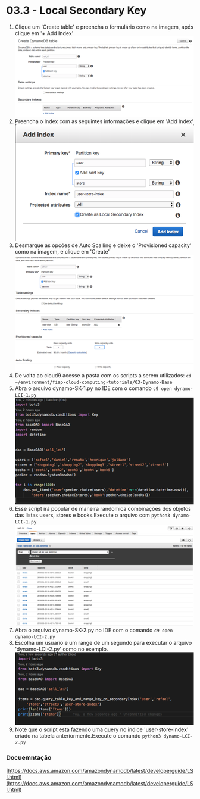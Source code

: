 # 03.3 - Local Secondary Key

1. Clique um 'Create table' e preencha o formulário como na imagem, após clique em '+ Add Index'
![img/localsecondaryindex01.png](img/localsecondaryindex01.png)
2. Preencha o Index com as seguintes informações e clique em 'Add Index'
![img/localsecondaryindex02.png](img/localsecondaryindex02.png)
3. Desmarque as opções de Auto Scalling e deixe o 'Provisioned capacity' como na imagem, e clique em 'Create'
![alt](img/localsecondaryindex03.png)
4. De volta ao cloud9 acesse a pasta com os scripts a serem utilizados: `cd ~/environment/fiap-cloud-computing-tutorials/03-Dynamo-Base`
5. Abra o arquivo dynamo-SK-1.py no IDE com o comando `c9 open dynamo-LCI-1.py`
![img/localsecondaryindex04.png](img/localsecondaryindex04.png) 
6. Esse script irá popular de maneira randomica combinações dos objetos das listas users, stores e books.Execute o arquivo com `python3 dynamo-LCI-1.py`
![alt](img/localsecondaryindex05.png)
7. Abra o arquivo dynamo-SK-2.py no IDE com o comando `c9 open dynamo-LCI-2.py`
8. Escolha um usuario e um range de um segundo para executar o arquivo 'dynamo-LCI-2.py' como no exemplo.
![img/localsecondaryindex07.png](img/localsecondaryindex07.png)
9. Note que o script esta fazendo uma query no indice 'user-store-index' criado na tabela anteriormente.Execute o comando `python3 dynamo-LCI-2.py`

### Docuemntação
[https://docs.aws.amazon.com/amazondynamodb/latest/developerguide/LSI.html](https://docs.aws.amazon.com/amazondynamodb/latest/developerguide/LSI.html)